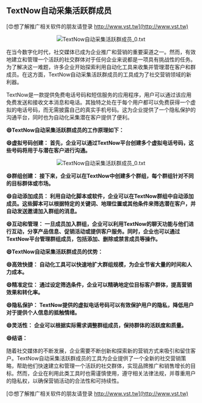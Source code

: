 ## **TextNow自动采集活跃群成员**

[😍想了解推广相关软件的朋友请登录 http://www.vst.tw](http://www.vst.tw)

 <center><img src="https://vst.tw/MP4/tuiguang/png/1.png" alt="TextNow自动采集活跃群成员_0.txt"></center>

在当今数字化时代，社交媒体已成为企业推广和营销的重要渠道之一。然而，有效地建立和管理一个活跃的社交群体对于任何企业来说都是一项具有挑战性的任务。为了解决这一难题，许多企业开始探索利用自动化工具来收集并管理潜在客户和群成员。在这方面，TextNow自动采集活跃群成员的工具成为了社交营销领域的新利器。

TextNow是一款提供免费电话号码和短信服务的应用程序，用户可以通过该应用免费发送和接收文本消息和电话。其独特之处在于每个用户都可以免费获得一个虚拟的电话号码，而无需披露自己的真实手机号码。这为企业提供了一个隐私保护的沟通平台，同时也为自动化采集潜在客户提供了便利。

**😄TextNow自动采集活跃群成员的工作原理如下：**

**😄虚拟号码创建： 首先，企业可以通过TextNow平台创建多个虚拟电话号码，这些号码将用于与潜在客户进行沟通。**

 <center><img src="https://vst.tw/MP4/tuiguang/png/3.png" alt="TextNow自动采集活跃群成员_0.txt"></center>

**😄群组创建： 接下来，企业可以在TextNow中创建多个群组，每个群组针对不同的目标群体或市场。**

**😄自动添加成员： 利用自动化脚本或软件，企业可以在TextNow群组中自动添加成员。这些脚本可以根据特定的关键词、地理位置或其他条件来筛选潜在客户，并自动发送邀请加入群组的消息。**

**😄互动和管理： 一旦成员加入群组，企业可以利用TextNow的聊天功能与他们进行互动，分享产品信息、促销活动或提供客户服务。同时，企业也可以通过TextNow平台管理群组成员，包括添加、删除或禁言成员等操作。**

**😄TextNow自动采集活跃群成员的优势：**

**😄高效快捷： 自动化工具可以快速地扩大群组规模，为企业节省大量的时间和人力成本。**

**😄精准定位： 通过设定筛选条件，企业可以精确地定位目标客户群体，提高营销效果和转化率。**

**😄隐私保护： TextNow提供的虚拟电话号码可以有效保护用户的隐私，降低用户对于提供个人信息的抵触情绪。**

**😄灵活性： 企业可以根据实际需求调整群组成员，保持群体的活跃度和质量。**

**😄结语：**

随着社交媒体的不断发展，企业需要不断创新和探索新的营销方式来吸引和留住客户。TextNow自动采集活跃群成员的工具为企业提供了一个全新的社交营销策略，帮助他们快速建立和管理一个活跃的社交群体，实现品牌推广和销售增长的目标。然而，企业在利用此类工具时也需谨慎使用，遵守相关法律法规，并尊重用户的隐私权，以确保营销活动的合法性和可持续性。

[😍想了解推广相关软件的朋友请登录 http://www.vst.tw](http://www.vst.tw)



